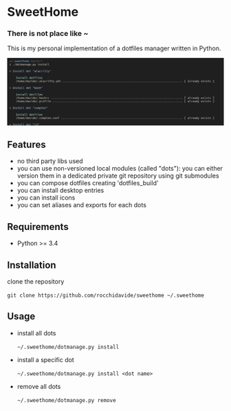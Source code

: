 # SweetHome
### There is not place like ~

This is my personal implementation of a dotfiles manager written in Python.

![](https://github.com/rocchidavide/sweethome/blob/master/docs/media/sweethome-install.png)

## Features
- no third party libs used 
- you can use non-versioned local modules (called "dots"): you can either version them in a dedicated private git repository using git submodules
- you can compose dotfiles creating 'dotfiles_build'
- you can install desktop entries
- you can install icons
- you can set aliases and exports for each dots

## Requirements
- Python >= 3.4

## Installation

clone the repository

`git clone https://github.com/rocchidavide/sweethome ~/.sweethome`

## Usage

- install all dots

  `~/.sweethome/dotmanage.py install`


- install a specific dot

  `~/.sweethome/dotmanage.py install <dot name>`


- remove all dots

  `~/.sweethome/dotmanage.py remove`